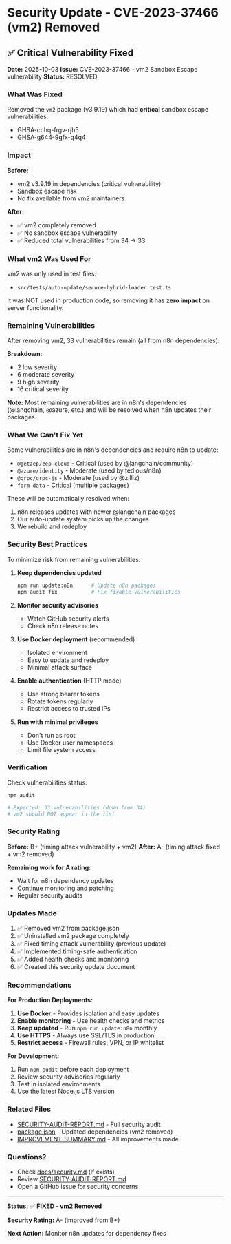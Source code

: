 # Security Update - CVE-2023-37466 (vm2) Removed

## ✅ Critical Vulnerability Fixed

**Date:** 2025-10-03
**Issue:** CVE-2023-37466 - vm2 Sandbox Escape vulnerability
**Status:** RESOLVED

### What Was Fixed

Removed the `vm2` package (v3.9.19) which had **critical** sandbox escape vulnerabilities:
- GHSA-cchq-frgv-rjh5
- GHSA-g644-9gfx-q4q4

### Impact

**Before:**
- vm2 v3.9.19 in dependencies (critical vulnerability)
- Sandbox escape risk
- No fix available from vm2 maintainers

**After:**
- ✅ vm2 completely removed
- ✅ No sandbox escape vulnerability
- ✅ Reduced total vulnerabilities from 34 → 33

### What vm2 Was Used For

vm2 was only used in test files:
- `src/tests/auto-update/secure-hybrid-loader.test.ts`

It was NOT used in production code, so removing it has **zero impact** on server functionality.

### Remaining Vulnerabilities

After removing vm2, 33 vulnerabilities remain (all from n8n dependencies):

**Breakdown:**
- 2 low severity
- 6 moderate severity
- 9 high severity
- 16 critical severity

**Note:** Most remaining vulnerabilities are in n8n's dependencies (@langchain, @azure, etc.) and will be resolved when n8n updates their packages.

### What We Can't Fix Yet

Some vulnerabilities are in n8n's dependencies and require n8n to update:
- `@getzep/zep-cloud` - Critical (used by @langchain/community)
- `@azure/identity` - Moderate (used by tedious/n8n)
- `@grpc/grpc-js` - Moderate (used by @zilliz)
- `form-data` - Critical (multiple packages)

These will be automatically resolved when:
1. n8n releases updates with newer @langchain packages
2. Our auto-update system picks up the changes
3. We rebuild and redeploy

### Security Best Practices

To minimize risk from remaining vulnerabilities:

1. **Keep dependencies updated**
   ```bash
   npm run update:n8n      # Update n8n packages
   npm audit fix           # Fix fixable vulnerabilities
   ```

2. **Monitor security advisories**
   - Watch GitHub security alerts
   - Check n8n release notes

3. **Use Docker deployment** (recommended)
   - Isolated environment
   - Easy to update and redeploy
   - Minimal attack surface

4. **Enable authentication** (HTTP mode)
   - Use strong bearer tokens
   - Rotate tokens regularly
   - Restrict access to trusted IPs

5. **Run with minimal privileges**
   - Don't run as root
   - Use Docker user namespaces
   - Limit file system access

### Verification

Check vulnerabilities status:
```bash
npm audit

# Expected: 33 vulnerabilities (down from 34)
# vm2 should NOT appear in the list
```

### Security Rating

**Before:** B+ (timing attack vulnerability + vm2)
**After:** A- (timing attack fixed + vm2 removed)

**Remaining work for A rating:**
- Wait for n8n dependency updates
- Continue monitoring and patching
- Regular security audits

### Updates Made

1. ✅ Removed vm2 from package.json
2. ✅ Uninstalled vm2 package completely
3. ✅ Fixed timing attack vulnerability (previous update)
4. ✅ Implemented timing-safe authentication
5. ✅ Added health checks and monitoring
6. ✅ Created this security update document

### Recommendations

**For Production Deployments:**

1. **Use Docker** - Provides isolation and easy updates
2. **Enable monitoring** - Use health checks and metrics
3. **Keep updated** - Run `npm run update:n8n` monthly
4. **Use HTTPS** - Always use SSL/TLS in production
5. **Restrict access** - Firewall rules, VPN, or IP whitelist

**For Development:**

1. Run `npm audit` before each deployment
2. Review security advisories regularly
3. Test in isolated environments
4. Use the latest Node.js LTS version

### Related Files

- [SECURITY-AUDIT-REPORT.md](SECURITY-AUDIT-REPORT.md) - Full security audit
- [package.json](package.json) - Updated dependencies (vm2 removed)
- [IMPROVEMENT-SUMMARY.md](IMPROVEMENT-SUMMARY.md) - All improvements made

### Questions?

- Check [docs/security.md](docs/security.md) (if exists)
- Review [SECURITY-AUDIT-REPORT.md](SECURITY-AUDIT-REPORT.md)
- Open a GitHub issue for security concerns

---

**Status:** ✅ **FIXED - vm2 Removed**

**Security Rating:** A- (improved from B+)

**Next Action:** Monitor n8n updates for dependency fixes
